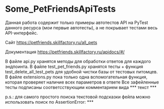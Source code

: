 # Some_PetFriendsApiTests
Данная работа содержит только примеры автотестов API на PyTest данного ресурса (мои первые автотесты), а не покрывает тестами весь API-интерфейс.

Сайт https://petfriends.skillfactory.ru/all_pets

Документация https://petfriends.skillfactory.ru/apidocs/#/

В файле api.py хранятся методы для обработки ответов для каждого эндпоинта.
В файле test_pet_friends.py хранятся тесты + функция test_delete_all_test_pets для удобной чистки базы от тестовых питомцев.
В файле extensions.py пока только одна вспомогательная функция, которая проверяет наличие всех параметров в ответе
Все зафейленные тесты подписаны соответсствующим комментарием вида *** текст ***

p.s.: для самого простого поиска текстовой подсказки фейла можно использовать поиск по AssertionError: ***
